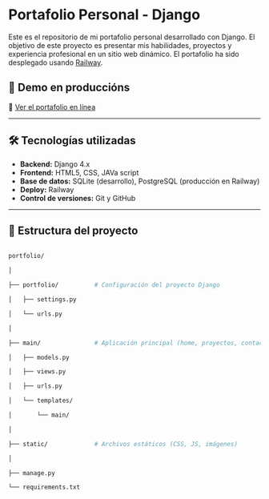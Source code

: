 
# Portafolio Personal - Django

Este es el repositorio de mi portafolio personal desarrollado con Django. El objetivo de este proyecto es presentar mis habilidades, proyectos y experiencia profesional en un sitio web dinámico. El portafolio ha sido desplegado usando [Railway](https://railway.app).

## 🚀 Demo en produccións

🔗 [Ver el portafolio en línea
](https://hearty-contentment-production.up.railway.app/)


---

## 🛠️ Tecnologías utilizadas

- **Backend:** Django 4.x
- **Frontend:** HTML5, CSS, JAVa script
- **Base de datos:** SQLite (desarrollo), PostgreSQL (producción en Railway)
- **Deploy:** Railway
- **Control de versiones:** Git y GitHub

---

## 📁 Estructura del proyecto

```bash

portfolio/

│

├── portfolio/          # Configuración del proyecto Django

│   ├── settings.py

│   └── urls.py

│

├── main/               # Aplicación principal (home, proyectos, contacto, etc.)

│   ├── models.py

│   ├── views.py

│   ├── urls.py

│   └── templates/

│       └── main/

│

├── static/             # Archivos estáticos (CSS, JS, imágenes)

│

├── manage.py

└── requirements.txt
```
